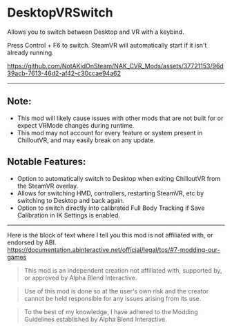 # DesktopVRSwitch
Allows you to switch between Desktop and VR with a keybind.

Press Control + F6 to switch. SteamVR will automatically start if it isn't already running.

https://github.com/NotAKidOnSteam/NAK_CVR_Mods/assets/37721153/96d39acb-7613-46d2-af42-c30ccae94a62

---

## Note:
* This mod will likely cause issues with other mods that are not built for or expect VRMode changes during runtime.
* This mod may not account for every feature or system present in ChilloutVR, and may easily break on any update.

## Notable Features:
* Option to automatically switch to Desktop when exiting ChilloutVR from the SteamVR overlay.
* Allows for switching HMD, controllers, restarting SteamVR, etc by switching to Desktop and back again.
* Option to switch directly into calibrated Full Body Tracking if Save Calibration in IK Settings is enabled.

---

Here is the block of text where I tell you this mod is not affiliated with, or endorsed by ABI. 
https://documentation.abinteractive.net/official/legal/tos/#7-modding-our-games

> This mod is an independent creation not affiliated with, supported by, or approved by Alpha Blend Interactive. 

> Use of this mod is done so at the user's own risk and the creator cannot be held responsible for any issues arising from its use.

> To the best of my knowledge, I have adhered to the Modding Guidelines established by Alpha Blend Interactive.
